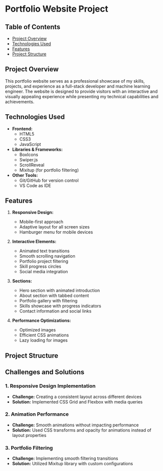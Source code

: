 # Portfolio Website Project

## Table of Contents
- [Project Overview](#project-overview)
- [Technologies Used](#technologies-used)
- [Features](#features)
- [Project Structure](#project-structure)

## Project Overview
This portfolio website serves as a professional showcase of my skills, projects, and experience as a full-stack developer and machine learning engineer. The website is designed to provide visitors with an interactive and visually appealing experience while presenting my technical capabilities and achievements.

## Technologies Used
- **Frontend:**
  - HTML5
  - CSS3
  - JavaScript
- **Libraries & Frameworks:**
  - BoxIcons
  - Swiper.js
  - ScrollReveal
  - Mixitup (for portfolio filtering)
- **Other Tools:**
  - Git/GitHub for version control
  - VS Code as IDE

## Features
1. **Responsive Design:**
   - Mobile-first approach
   - Adaptive layout for all screen sizes
   - Hamburger menu for mobile devices

2. **Interactive Elements:**
   - Animated text transitions
   - Smooth scrolling navigation
   - Portfolio project filtering
   - Skill progress circles
   - Social media integration

3. **Sections:**
   - Hero section with animated introduction
   - About section with tabbed content
   - Portfolio gallery with filtering
   - Skills showcase with progress indicators
   - Contact information and social links

4. **Performance Optimizations:**
   - Optimized images
   - Efficient CSS animations
   - Lazy loading for images

## Project Structure

## Challenges and Solutions

### 1. Responsive Design Implementation
- **Challenge:** Creating a consistent layout across different devices
- **Solution:** Implemented CSS Grid and Flexbox with media queries

### 2. Animation Performance
- **Challenge:** Smooth animations without impacting performance
- **Solution:** Used CSS transforms and opacity for animations instead of layout properties

### 3. Portfolio Filtering
- **Challenge:** Implementing smooth filtering transitions
- **Solution:** Utilized Mixitup library with custom configurations

